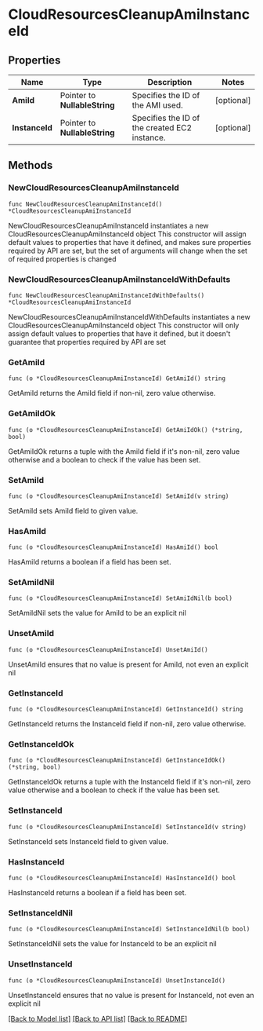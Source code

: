 # CloudResourcesCleanupAmiInstanceId

## Properties

Name | Type | Description | Notes
------------ | ------------- | ------------- | -------------
**AmiId** | Pointer to **NullableString** | Specifies the ID of the AMI used. | [optional] 
**InstanceId** | Pointer to **NullableString** | Specifies the ID of the created EC2 instance. | [optional] 

## Methods

### NewCloudResourcesCleanupAmiInstanceId

`func NewCloudResourcesCleanupAmiInstanceId() *CloudResourcesCleanupAmiInstanceId`

NewCloudResourcesCleanupAmiInstanceId instantiates a new CloudResourcesCleanupAmiInstanceId object
This constructor will assign default values to properties that have it defined,
and makes sure properties required by API are set, but the set of arguments
will change when the set of required properties is changed

### NewCloudResourcesCleanupAmiInstanceIdWithDefaults

`func NewCloudResourcesCleanupAmiInstanceIdWithDefaults() *CloudResourcesCleanupAmiInstanceId`

NewCloudResourcesCleanupAmiInstanceIdWithDefaults instantiates a new CloudResourcesCleanupAmiInstanceId object
This constructor will only assign default values to properties that have it defined,
but it doesn't guarantee that properties required by API are set

### GetAmiId

`func (o *CloudResourcesCleanupAmiInstanceId) GetAmiId() string`

GetAmiId returns the AmiId field if non-nil, zero value otherwise.

### GetAmiIdOk

`func (o *CloudResourcesCleanupAmiInstanceId) GetAmiIdOk() (*string, bool)`

GetAmiIdOk returns a tuple with the AmiId field if it's non-nil, zero value otherwise
and a boolean to check if the value has been set.

### SetAmiId

`func (o *CloudResourcesCleanupAmiInstanceId) SetAmiId(v string)`

SetAmiId sets AmiId field to given value.

### HasAmiId

`func (o *CloudResourcesCleanupAmiInstanceId) HasAmiId() bool`

HasAmiId returns a boolean if a field has been set.

### SetAmiIdNil

`func (o *CloudResourcesCleanupAmiInstanceId) SetAmiIdNil(b bool)`

 SetAmiIdNil sets the value for AmiId to be an explicit nil

### UnsetAmiId
`func (o *CloudResourcesCleanupAmiInstanceId) UnsetAmiId()`

UnsetAmiId ensures that no value is present for AmiId, not even an explicit nil
### GetInstanceId

`func (o *CloudResourcesCleanupAmiInstanceId) GetInstanceId() string`

GetInstanceId returns the InstanceId field if non-nil, zero value otherwise.

### GetInstanceIdOk

`func (o *CloudResourcesCleanupAmiInstanceId) GetInstanceIdOk() (*string, bool)`

GetInstanceIdOk returns a tuple with the InstanceId field if it's non-nil, zero value otherwise
and a boolean to check if the value has been set.

### SetInstanceId

`func (o *CloudResourcesCleanupAmiInstanceId) SetInstanceId(v string)`

SetInstanceId sets InstanceId field to given value.

### HasInstanceId

`func (o *CloudResourcesCleanupAmiInstanceId) HasInstanceId() bool`

HasInstanceId returns a boolean if a field has been set.

### SetInstanceIdNil

`func (o *CloudResourcesCleanupAmiInstanceId) SetInstanceIdNil(b bool)`

 SetInstanceIdNil sets the value for InstanceId to be an explicit nil

### UnsetInstanceId
`func (o *CloudResourcesCleanupAmiInstanceId) UnsetInstanceId()`

UnsetInstanceId ensures that no value is present for InstanceId, not even an explicit nil

[[Back to Model list]](../README.md#documentation-for-models) [[Back to API list]](../README.md#documentation-for-api-endpoints) [[Back to README]](../README.md)


